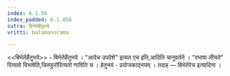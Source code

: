 ```yaml
---
index: 6.1.56
index_padded: 6.1.056
sutra: बिभेतेर्हेतुभये
vritti: balamanorama

---
```

<<बिभेतेर्हेतुभये>> - बिभेतेर्हेतुभये । "आदेच उपदेशे" इत्यत एच इति,आदिति चानुवर्तते । "वभाषा लीयते" रित्यतो विभाषेति,चिस्फुरो॑रित्यतो णाविति च । हेतुभयं - प्रयोजकाद्भयम् । तदाह  — बिभेतेरेच इत्यादिना ।